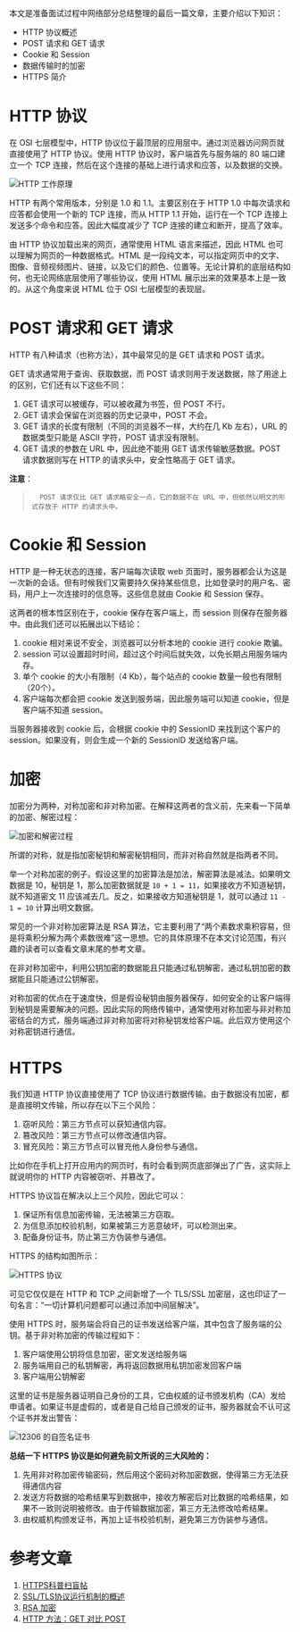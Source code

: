 本文是准备面试过程中网络部分总结整理的最后一篇文章，主要介绍以下知识：

* HTTP 协议概述
* POST 请求和 GET 请求
* Cookie 和 Session
* 数据传输时的加密
* HTTPS 简介

# HTTP 协议

在 OSI 七层模型中，HTTP 协议位于最顶层的应用层中。通过浏览器访问网页就直接使用了 HTTP 协议。使用 HTTP 协议时，客户端首先与服务端的 80 端口建立一个 TCP 连接，然后在这个连接的基础上进行请求和应答，以及数据的交换。

![HTTP 工作原理](https://user-gold-cdn.xitu.io/2017/12/12/1604b4b08c584d36?w=1054&h=1176&f=png&s=200997)

HTTP 有两个常用版本，分别是 1.0 和 1.1。主要区别在于 HTTP 1.0 中每次请求和应答都会使用一个新的 TCP 连接，而从 HTTP 1.1 开始，运行在一个 TCP 连接上发送多个命令和应答。因此大幅度减少了 TCP 连接的建立和断开，提高了效率。

由 HTTP 协议加载出来的网页，通常使用 HTML 语言来描述，因此 HTML 也可以理解为网页的一种数据格式。HTML 是一段纯文本，可以指定网页中的文字、图像、音频视频图片、链接，以及它们的颜色、位置等。无论计算机的底层结构如何，也无论网络底层使用了哪些协议，使用 HTML 展示出来的效果基本上是一致的。从这个角度来说 HTML 位于 OSI 七层模型的表现层。

# POST 请求和 GET 请求

HTTP 有八种请求（也称方法），其中最常见的是 GET 请求和 POST 请求。

GET 请求通常用于查询、获取数据，而 POST 请求则用于发送数据，除了用途上的区别，它们还有以下这些不同：

1. GET 请求可以被缓存，可以被收藏为书签，但 POST 不行。
2. GET 请求会保留在浏览器的历史记录中，POST 不会。
3. GET 请求的长度有限制（不同的浏览器不一样，大约在几 Kb 左右），URL 的数据类型只能是 ASCII 字符，POST 请求没有限制。
4. GET 请求的参数在 URL 中，因此绝不能用 GET 请求传输敏感数据。POST 请求数据则写在 HTTP 的请求头中，安全性略高于 GET 请求。

**注意**：
	
>   	POST 请求仅比 GET 请求略安全一点，它的数据不在 URL 中，但依然以明文的形式存放于 HTTP 的请求头中。

# Cookie 和 Session

HTTP 是一种无状态的连接，客户端每次读取 web 页面时，服务器都会认为这是一次新的会话。但有时候我们又需要持久保持某些信息，比如登录时的用户名、密码，用户上一次连接时的信息等。这些信息就由 Cookie 和 Session 保存。

这两者的根本性区别在于，cookie 保存在客户端上，而 session 则保存在服务器中。由此我们还可以拓展出以下结论：

1. cookie 相对来说不安全，浏览器可以分析本地的 cookie 进行 cookie 欺骗。
2. session 可以设置超时时间，超过这个时间后就失效，以免长期占用服务端内存。
3. 单个 cookie 的大小有限制（4 Kb），每个站点的 cookie 数量一般也有限制（20个）。
4. 客户端每次都会把 cookie 发送到服务端，因此服务端可以知道 cookie，但是客户端不知道 session。

当服务器接收到 cookie 后，会根据 cookie 中的 SessionID 来找到这个客户的 session。如果没有，则会生成一个新的 SessionID 发送给客户端。

# 加密

加密分为两种，对称加密和非对称加密。在解释这两者的含义前，先来看一下简单的加密、解密过程：

![加密和解密过程](https://user-gold-cdn.xitu.io/2017/12/12/1604b4b099287540?w=1240&h=531&f=png&s=116098)

所谓的对称，就是指加密秘钥和解密秘钥相同，而非对称自然就是指两者不同。

举一个对称加密的例子。假设这里的加密算法是加法，解密算法是减法。如果明文数据是 10，秘钥是 1，那么加密数据就是 `10 + 1 = 11`，如果接收方不知道秘钥，就不知道密文 11 应该减去几。反之，如果接收方知道秘钥是 1，就可以通过 `11 - 1 = 10` 计算出明文数据。

常见的一个非对称加密算法是 RSA 算法，它主要利用了“两个素数求乘积容易，但是将乘积分解为两个素数很难”这一思想。它的具体原理不在本文讨论范围，有兴趣的读者可以查看文章末尾的参考文章。

在非对称加密中，利用公钥加密的数据能且只能通过私钥解密，通过私钥加密的数据能且只能通过公钥解密。

对称加密的优点在于速度快，但是假设秘钥由服务器保存，如何安全的让客户端得到秘钥是需要解决的问题。因此实际的网络传输中，通常使用对称加密与非对称加密结合的方式，服务端通过非对称加密将对称秘钥发给客户端。此后双方使用这个对称密钥进行通信。

# HTTPS

我们知道 HTTP 协议直接使用了 TCP 协议进行数据传输。由于数据没有加密，都是直接明文传输，所以存在以下三个风险：

1. 窃听风险：第三方节点可以获知通信内容。
2. 篡改风险：第三方节点可以修改通信内容。
3. 冒充风险：第三方节点可以冒充他人身份参与通信。

比如你在手机上打开应用内的网页时，有时会看到网页底部弹出了广告，这实际上就说明你的 HTTP 内容被窃听、并篡改了。

HTTPS 协议旨在解决以上三个风险，因此它可以：

1. 保证所有信息加密传输，无法被第三方窃取。
2. 为信息添加校验机制，如果被第三方恶意破坏，可以检测出来。
3. 配备身份证书，防止第三方伪装参与通信。

HTTPS 的结构如图所示：

![HTTPS 协议](https://user-gold-cdn.xitu.io/2017/12/12/1604b4b08c3ccde6?w=669&h=359&f=png&s=81772)

可见它仅仅是在 HTTP 和 TCP 之间新增了一个 TLS/SSL 加密层，这也印证了一句名言：“一切计算机问题都可以通过添加中间层解决”。

使用 HTTPS 时，服务端会将自己的证书发送给客户端，其中包含了服务端的公钥。基于非对称加密的传输过程如下：

1. 客户端使用公钥将信息加密，密文发送给服务端
2. 服务端用自己的私钥解密，再将返回数据用私钥加密发回客户端
3. 客户端用公钥解密

这里的证书是服务器证明自己身份的工具，它由权威的证书颁发机构（CA）发给申请者。如果证书是虚假的，或者是自己给自己颁发的证书，服务器就会不认可这个证书并发出警告：

![12306 的自签名证书](https://user-gold-cdn.xitu.io/2017/12/12/1604b4b08f5869b8?w=1240&h=696&f=png&s=126089)

**总结一下 HTTPS 协议是如何避免前文所说的三大风险的：**

1. 先用非对称加密传输密码，然后用这个密码对称加密数据，使得第三方无法获得通信内容
2. 发送方将数据的哈希结果写到数据中，接收方解密后对比数据的哈希结果，如果不一致则说明被修改。由于传输数据加密，第三方无法修改哈希结果。
3. 由权威机构颁发证书，再加上证书校验机制，避免第三方伪装参与通信。

# 参考文章

1. [HTTPS科普扫盲帖](https://segmentfault.com/a/1190000004523659)
2. [SSL/TLS协议运行机制的概述](http://www.ruanyifeng.com/blog/2014/02/ssl_tls.html)
3. [RSA 加密](https://en.wikipedia.org/wiki/RSA_(cryptosystem))
4. [HTTP 方法：GET 对比 POST](http://www.w3school.com.cn/tags/html_ref_httpmethods.asp)
